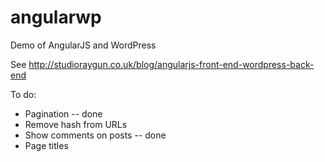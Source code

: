 angularwp
=========

Demo of AngularJS and WordPress

See http://studioraygun.co.uk/blog/angularjs-front-end-wordpress-back-end


To do:

* Pagination -- done
* Remove hash from URLs
* Show comments on posts -- done
* Page titles